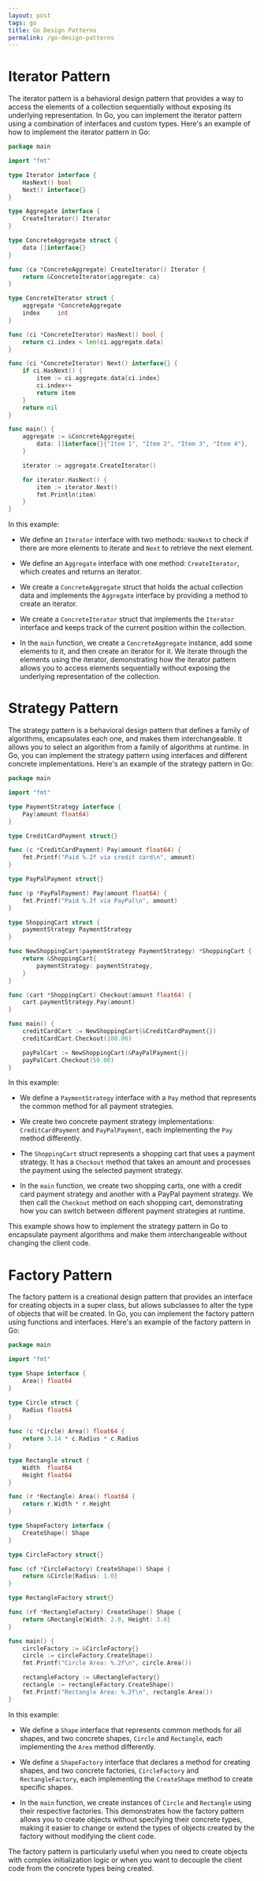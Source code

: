 ```yaml
---
layout: post
tags: go
title: Go Design Patterns
permalink: /go-design-patterns
---
```


# **Iterator Pattern**

The iterator pattern is a behavioral design pattern that provides a way to access the elements of a collection sequentially without exposing its underlying representation. In Go, you can implement the iterator pattern using a combination of interfaces and custom types. Here's an example of how to implement the iterator pattern in Go:

```go
package main

import "fmt"

type Iterator interface {
	HasNext() bool
	Next() interface{}
}

type Aggregate interface {
	CreateIterator() Iterator
}

type ConcreteAggregate struct {
	data []interface{}
}

func (ca *ConcreteAggregate) CreateIterator() Iterator {
	return &ConcreteIterator{aggregate: ca}
}

type ConcreteIterator struct {
	aggregate *ConcreteAggregate
	index     int
}

func (ci *ConcreteIterator) HasNext() bool {
	return ci.index < len(ci.aggregate.data)
}

func (ci *ConcreteIterator) Next() interface{} {
	if ci.HasNext() {
		item := ci.aggregate.data[ci.index]
		ci.index++
		return item
	}
	return nil
}

func main() {
	aggregate := &ConcreteAggregate{
		data: []interface{}{"Item 1", "Item 2", "Item 3", "Item 4"},
	}

	iterator := aggregate.CreateIterator()

	for iterator.HasNext() {
		item := iterator.Next()
		fmt.Println(item)
	}
}
```

In this example:

- We define an `Iterator` interface with two methods: `HasNext` to check if there are more elements to iterate and `Next` to retrieve the next element.

- We define an `Aggregate` interface with one method: `CreateIterator`, which creates and returns an iterator.

- We create a `ConcreteAggregate` struct that holds the actual collection data and implements the `Aggregate` interface by providing a method to create an iterator.

- We create a `ConcreteIterator` struct that implements the `Iterator` interface and keeps track of the current position within the collection.

- In the `main` function, we create a `ConcreteAggregate` instance, add some elements to it, and then create an iterator for it. We iterate through the elements using the iterator, demonstrating how the iterator pattern allows you to access elements sequentially without exposing the underlying representation of the collection.

# **Strategy Pattern**

The strategy pattern is a behavioral design pattern that defines a family of algorithms, encapsulates each one, and makes them interchangeable. It allows you to select an algorithm from a family of algorithms at runtime. In Go, you can implement the strategy pattern using interfaces and different concrete implementations. Here's an example of the strategy pattern in Go:

```go
package main

import "fmt"

type PaymentStrategy interface {
	Pay(amount float64)
}

type CreditCardPayment struct{}

func (c *CreditCardPayment) Pay(amount float64) {
	fmt.Printf("Paid %.2f via credit card\n", amount)
}

type PayPalPayment struct{}

func (p *PayPalPayment) Pay(amount float64) {
	fmt.Printf("Paid %.2f via PayPal\n", amount)
}

type ShoppingCart struct {
	paymentStrategy PaymentStrategy
}

func NewShoppingCart(paymentStrategy PaymentStrategy) *ShoppingCart {
	return &ShoppingCart{
		paymentStrategy: paymentStrategy,
	}
}

func (cart *ShoppingCart) Checkout(amount float64) {
	cart.paymentStrategy.Pay(amount)
}

func main() {
	creditCardCart := NewShoppingCart(&CreditCardPayment{})
	creditCardCart.Checkout(100.00)

	payPalCart := NewShoppingCart(&PayPalPayment{})
	payPalCart.Checkout(50.00)
}
```

In this example:

- We define a `PaymentStrategy` interface with a `Pay` method that represents the common method for all payment strategies.

- We create two concrete payment strategy implementations: `CreditCardPayment` and `PayPalPayment`, each implementing the `Pay` method differently.

- The `ShoppingCart` struct represents a shopping cart that uses a payment strategy. It has a `Checkout` method that takes an amount and processes the payment using the selected payment strategy.

- In the `main` function, we create two shopping carts, one with a credit card payment strategy and another with a PayPal payment strategy. We then call the `Checkout` method on each shopping cart, demonstrating how you can switch between different payment strategies at runtime.

This example shows how to implement the strategy pattern in Go to encapsulate payment algorithms and make them interchangeable without changing the client code.

# **Factory Pattern**

The factory pattern is a creational design pattern that provides an interface for creating objects in a super class, but allows subclasses to alter the type of objects that will be created. In Go, you can implement the factory pattern using functions and interfaces. Here's an example of the factory pattern in Go:

```go
package main

import "fmt"

type Shape interface {
	Area() float64
}

type Circle struct {
	Radius float64
}

func (c *Circle) Area() float64 {
	return 3.14 * c.Radius * c.Radius
}

type Rectangle struct {
	Width  float64
	Height float64
}

func (r *Rectangle) Area() float64 {
	return r.Width * r.Height
}

type ShapeFactory interface {
	CreateShape() Shape
}

type CircleFactory struct{}

func (cf *CircleFactory) CreateShape() Shape {
	return &Circle{Radius: 1.0}
}

type RectangleFactory struct{}

func (rf *RectangleFactory) CreateShape() Shape {
	return &Rectangle{Width: 2.0, Height: 3.0}
}

func main() {
	circleFactory := &CircleFactory{}
	circle := circleFactory.CreateShape()
	fmt.Printf("Circle Area: %.2f\n", circle.Area())

	rectangleFactory := &RectangleFactory{}
	rectangle := rectangleFactory.CreateShape()
	fmt.Printf("Rectangle Area: %.2f\n", rectangle.Area())
}
```

In this example:

- We define a `Shape` interface that represents common methods for all shapes, and two concrete shapes, `Circle` and `Rectangle`, each implementing the `Area` method differently.

- We define a `ShapeFactory` interface that declares a method for creating shapes, and two concrete factories, `CircleFactory` and `RectangleFactory`, each implementing the `CreateShape` method to create specific shapes.

- In the `main` function, we create instances of `Circle` and `Rectangle` using their respective factories. This demonstrates how the factory pattern allows you to create objects without specifying their concrete types, making it easier to change or extend the types of objects created by the factory without modifying the client code.

The factory pattern is particularly useful when you need to create objects with complex initialization logic or when you want to decouple the client code from the concrete types being created.